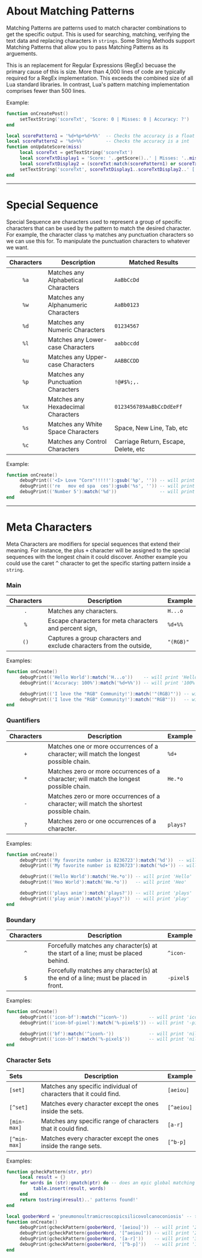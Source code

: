 # About Matching Patterns
Matching Patterns are patterns used to match character combinations to get the specific output. This is used for searching, matching, verifying the text data and replacing characters in `strings`. Some String Methods support Matching Patterns that allow you to pass Matching Patterns as its arguements.

This is an replacement for Regular Expressions (RegEx) becuase the primary cause of this is size. More than 4,000 lines of code are typically required for a RegEx implementation. This exceeds the combined size of all Lua standard libraries. In contrast, Lua's pattern matching implementation comprises fewer than 500 lines.

Example:
```lua
function onCreatePost()
     setTextString('scoreTxt', 'Score: 0 | Misses: 0 | Accuracy: ?')
end

local scorePattern1 = '%d+%p+%d+%%'  -- Checks the accuracy is a float | '%d+%p+%d+%%' > '99.45%'
local scorePattern2 = '%d+%%'        -- Checks the accuracy is a int   | '%d+%%' > '100%'
function onUpdateScore(miss)
     local scoreTxt = getTextString('scoreTxt')
     local scoreTxtDisplay1 = 'Score: '..getScore()..' | Misses: '..miss..' | Accuracy: '
     local scoreTxtDisplay2 = (scoreTxt:match(scorePattern1) or scoreTxt:match(scorePattern2))
     setTextString('scoreTxt', scoreTxtDisplay1..scoreTxtDisplay2..' ['..ratingFC..']')
end
```

***

# Special Sequence
Special Sequence are characters used to represent a group of specific characters that can be used by the pattern to match the desired character. For example, the character class `%p` matches any punctuation characters so we can use this for. To manipulate the punctuation characters to whatever we want.

| Characters | Description                         | Matched Results                      |
|:----------:|-------------------------------------|--------------------------------------|
|    `%a`    | Matches any Alphabetical Characters | `AaBbCcDd`                           |
|    `%w`    | Matches any Alphanumeric Characters | `AaBb0123`                           |
|    `%d`    | Matches any Numeric Characters      | `01234567`                           |
|    `%l`    | Matches any Lower-case Characters   | `aabbccdd`                           |
|    `%u`    | Matches any Upper-case Characters   | `AABBCCDD`                           |
|    `%p`    | Matches any Punctuation Characters  | `!@#$%;,.`                           |
|    `%x`    | Matches any Hexadecimal Characters  | `0123456789AaBbCcDdEeFf`             |
|    `%s`    | Matches any White Space Characters  | Space, New Line, Tab, etc            |
|    `%c`    | Matches any Control Characters      | Carriage Return, Escape, Delete, etc |

Example:
```lua
function onCreate()
     debugPrint(('<I> Love "Corn"!!!!!'):gsub('%p', '')) -- will print 'I Love Corn'
     debugPrint(('re   mov ed spa  ces'):gsub('%s', '')) -- will print 'removedspaces'
     debugPrint(('Number 5'):match('%d'))                -- will print '5'
end
```

***

# Meta Characters
Meta Characters are modifiers for special sequences that extend their meaning. For instance, the plus <kbd>+</kbd> character will be assigned to the special sequences with the longest chain it could discover. Another example you could use the caret <kbd>^</kbd> character to get the specific starting pattern inside a `string`.

### Main
| Characters | Description                                                          | Example   |
|:----------:|----------------------------------------------------------------------|-----------|
|    `.`     | Matches any characters.                                              | `H...o`   |
|    `%`     | Escape characters for meta characters and percent sign,              | `%d+%%`   |
|    `()`    | Captures a group characters and exclude characters from the outside, | `"(RGB)"` |

Examples:
```lua
function onCreate()
     debugPrint(('Hello World'):match('H...o'))    -- will print 'Hello'
     debugPrint(('Accuracy: 100%'):match('%d+%%')) -- will print '100%'

     debugPrint(('I love the "RGB" Community!'):match('"(RGB)"')) -- will print 'RGB'
     debugPrint(('I love the "RGB" Community!'):match('"RGB"'))   -- will print '"RGB"'
end
```

### Quantifiers
| Characters | Description                                                                              | Example  |
|:----------:|------------------------------------------------------------------------------------------|:---------|
|    `+`     | Matches one or more occurrences of a character; will match the longest possible chain.   | `%d+`    |
|    `*`     | Matches zero or more occurrences of a character; will match the longest possible chain.  | `He.*o`  |
|    `-`     | Matches zero or more occurrences of a character; will match the shortest possible chain. |          |
|    `?`     | Matches zero or one occurrences of a character.                                          | `plays?` |

Examples:
```lua
function onCreate()
     debugPrint(('My favorite number is 8236723'):match('%d'))  -- will print '8'
     debugPrint(('My favorite number is 8236723'):match('%d+')) -- will print '8236723'

     debugPrint(('Hello World'):match('He.*o')) -- will print 'Hello'
     debugPrint(('Heo World'):match('He.*o'))   -- will print 'Heo'

     debugPrint(('plays anim'):match('plays?')) -- will print 'plays'
     debugPrint(('play anim'):match('plays?'))  -- will print 'play'
end
```

### Boundary
| Characters | Description                                                                        | Example   |
|:----------:|------------------------------------------------------------------------------------|:----------|
|    `^`     | Forcefully matches any character(s) at the start of a line; must be placed behind. | `^icon-`  |
|    `$`     | Forcefully matches any character(s) at the end of a line; must be placed in front. | `-pixel$` |

Examples:
```lua
function onCreate()
     debugPrint(('icon-bf'):match('^icon%-'))        -- will print 'icon-'
     debugPrint(('icon-bf-pixel'):match('%-pixel$')) -- will print '-pixel'

     debugPrint(('bf'):match('^icon%-'))             -- will print 'nil'
     debugPrint(('icon-bf'):match('%-pixel$'))       -- will print 'nil'
end
```

### Character Sets
| Sets         | Description                                                       | Example    |
|:-------------|-------------------------------------------------------------------|:-----------|
| `[set]`      | Matches any specific individual of characters that it could find. | `[aeiou]`  |
| `[^set]`     | Matches every character except the ones inside the sets.          | `[^aeiou]` |
| `[min-max]`  | Matches any specific range of characters that it could find.      | `[a-r]`    |
| `[^min-max]` | Matches every character except the ones inside the range sets.    | `[^b-p]`   |

Examples:
```lua
function gcheckPattern(str, ptr)
     local result = {}
     for words in (str):gmatch(ptr) do -- does an epic global matching
          table.insert(result, words)
     end
     return tostring(#result)..' patterns found!'
end

local gooberWord = 'pneumonoultramicroscopicsilicovolcanoconiosis' -- this is a real word
function onCreate()
     debugPrint(gcheckPattern(gooberWord, '[aeiou]'))  -- will print '20 patterns found!'
     debugPrint(gcheckPattern(gooberWord, '[^aeiou]')) -- will print '25 patterns found!'
     debugPrint(gcheckPattern(gooberWord, '[a-r]'))    -- will print '37 patterns found!'
     debugPrint(gcheckPattern(gooberWord, '[^b-p]'))   -- will print '12 patterns found!'
end
```